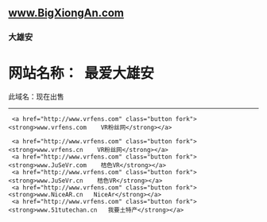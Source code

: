 ## www.BigXiongAn.com

### 大雄安

网站名称：  最爱大雄安
===

此域名：现在出售


-----


 	 <a href="http://www.vrfens.com" class="button fork"><strong>www.vrfens.com    VR粉丝网</strong></a>
   
     <a href="http://www.vrfens.com" class="button fork"><strong>www.vrfens.cn    VR粉丝网</strong></a>
     <a href="http://www.vrfens.com" class="button fork"><strong>www.JuSeVr.com    桔色VR</strong></a>
     <a href="http://www.vrfens.com" class="button fork"><strong>www.JuSeVr.cn    桔色VR</strong></a>
     <a href="http://www.vrfens.com" class="button fork"><strong>www.NiceAR.cn   NiceAr</strong></a>
     <a href="http://www.vrfens.com" class="button fork"><strong>www.51tutechan.cn   我要土特产</strong></a>
